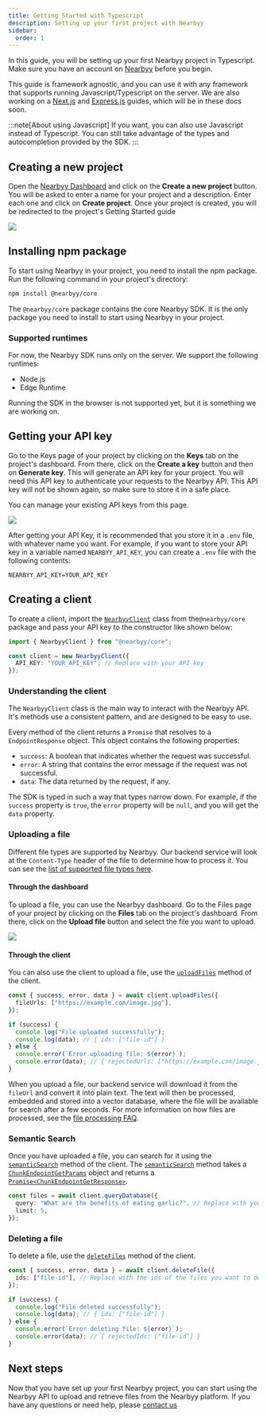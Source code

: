 ```yaml
---
title: Getting Started with Typescript
description: Setting up your first project with Nearbyy
sidebar:
  order: 1
---
```


In this guide, you will be setting up your first Nearbyy project in Typescript. Make sure you have an account on [Nearbyy](https://nearbyy.com) before you begin.

This guide is framework agnostic, and you can use it with any framework that supports running Javascript/Typescript on the server. We are also working on a [Next.js](https://nextjs.org/) and [Express.js](https://expressjs.com/) guides, which will be in these docs soon.

:::note[About using Javascript]
If you want, you can also use Javascript instead of Typescript. You can still take advantage of the types and autocompletion provided by the SDK.
:::

## Creating a new project

Open the [Nearbyy Dashboard](https://nearbyy.com/dashboard/projects) and click on the **Create a new project** button. You will be asked to enter a name for your project and a description. Enter each one and click on **Create project**. Once your project is created, you will be redirected to the project's Getting Started guide

![](/project-dashboard.png)

## Installing npm package

To start using Nearbyy in your project, you need to install the npm package. Run the following command in your project's directory:

```bash
npm install @nearbyy/core
```

The `@nearbyy/core` package contains the core Nearbyy SDK. It is the only package you need to install to start using Nearbyy in your project.

### Supported runtimes

For now, the Nearbyy SDK runs only on the server. We support the following runtimes:

- Node.js
- Edge Runtime

Running the SDK in the browser is not supported yet, but it is something we are working on.

## Getting your API key

Go to the Keys page of your project by clicking on the **Keys** tab on the project's dashboard. From there, click on the **Create a key** button and then on **Generate key**. This will generate an API key for your project. You will need this API key to authenticate your requests to the Nearbyy API. This API key will not be shown again, so make sure to store it in a safe place.

You can manage your existing API keys from this page.

![](/api-key.png)

After getting your API Key, it is recommended that you store it in a `.env` file, with whatever name you want. For example, if you want to store your API key in a variable named `NEARBYY_API_KEY`, you can create a `.env` file with the following contents:

```env title=".env"
NEARBYY_API_KEY=YOUR_API_KEY
```

## Creating a client

To create a client, import the [`NearbyyClient`](../../typescript-sdk/nearbyy-client) class from the`@nearbyy/core` package and pass your API key to the constructor like shown below:

```typescript ""YOUR_API_KEY"" title="example.ts"
import { NearbyyClient } from "@nearbyy/core";

const client = new NearbyyClient({
  API_KEY: "YOUR_API_KEY", // Replace with your API key
});
```

### Understanding the client

The `NearbyyClient` class is the main way to interact with the Nearbyy API. It's methods use a consistent pattern, and are designed to be easy to use.

Every method of the client returns a `Promise` that resolves to a `EndpointResponse` object. This object contains the following properties:

- `success`: A boolean that indicates whether the request was successful.
- `error`: A string that contains the error message if the request was not successful.
- `data`: The data returned by the request, if any.

The SDK is typed in such a way that types narrow down. For example, if the `success` property is `true`, the `error` property will be `null`, and you will get the `data` property.

### Uploading a file

Different file types are supported by Nearbyy. Our backend service will look at the `Content-Type` header of the file to determine how to process it. You can see the [list of supported file types here](/faq/file-processing).

#### Through the dashboard

To upload a file, you can use the Nearbyy dashboard. Go to the Files page of your project by clicking on the **Files** tab on the project's dashboard. From there, click on the **Upload file** button and select the file you want to upload.

![](/upload-file.gif)

#### Through the client

You can also use the client to upload a file, use the [`uploadFiles`](../../typescript-sdk/nearbyy-client#uploadfiles) method of the client.

```typescript title="example.ts"
const { success, error, data } = await client.uploadFiles({
  fileUrls: ["https://example.com/image.jpg"],
});

if (success) {
  console.log("File uploaded successfully");
  console.log(data); // { ids: ["file-id"] }
} else {
  console.error(`Error uploading file: ${error}`);
  console.error(data); // { rejectedUrls: ["https://example.com/image.jpg"] }
}
```

When you upload a file, our backend service will download it from the `fileUrl` and convert it into plain text. The text will then be processed, embedded and stored into a vector database, where the file will be available for search after a few seconds. For more information on how files are processed, see the [file processing FAQ](../../faq/file-processing).

### Semantic Search

Once you have uploaded a file, you can search for it using the [`semanticSearch`](../../typescript-sdk/nearbyy-client#semanticsearch) method of the client. The [`semanticSearch`](../../typescript-sdk/nearbyy-client#semanticsearch) method takes a [`ChunkEndpointGetParams`](../../api-reference/types#chunkendpointgetparams) object and returns a [`Promise<ChunkEndpointGetResponse>`](../../api-reference/types#chunkendpointgetresponse).

```typescript title="example.ts" ""What are the benefits of eating garlic?""
const files = await client.queryDatabase({
  query: "What are the benefits of eating garlic?", // Replace with your query
  limit: 5,
});
```

### Deleting a file

To delete a file, use the [`deleteFiles`](../../typescript-sdk/nearbyy-client#deletefiles) method of the client.

```typescript title="example.ts"
const { success, error, data } = await client.deleteFile({
  ids: ["file-id"], // Replace with the ids of the files you want to delete
});

if (success) {
  console.log("File deleted successfully");
  console.log(data); // { ids: ["file-id"] }
} else {
  console.error(`Error deleting file: ${error}`);
  console.error(data); // { rejectedIds: ["file-id"] }
}
```

## Next steps

Now that you have set up your first Nearbyy project, you can start using the Nearbyy API to upload and retrieve files from the Nearbyy platform. If you have any questions or need help, please [contact us](mailto:adpadillar25@gmail.com)
